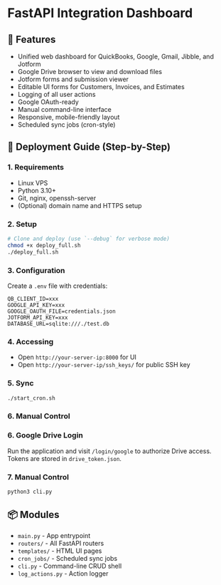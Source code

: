 # FastAPI Integration Dashboard

## 🔧 Features
- Unified web dashboard for QuickBooks, Google, Gmail, Jibble, and Jotform
- Google Drive browser to view and download files
- Jotform forms and submission viewer
- Editable UI forms for Customers, Invoices, and Estimates
- Logging of all user actions
- Google OAuth-ready
- Manual command-line interface
- Responsive, mobile-friendly layout
- Scheduled sync jobs (cron-style)

## 🚀 Deployment Guide (Step-by-Step)

### 1. Requirements
- Linux VPS
- Python 3.10+
- Git, nginx, openssh-server
- (Optional) domain name and HTTPS setup

### 2. Setup
```bash
# Clone and deploy (use `--debug` for verbose mode)
chmod +x deploy_full.sh
./deploy_full.sh
```

### 3. Configuration
Create a `.env` file with credentials:
```env
QB_CLIENT_ID=xxx
GOOGLE_API_KEY=xxx
GOOGLE_OAUTH_FILE=credentials.json
JOTFORM_API_KEY=xxx
DATABASE_URL=sqlite:///./test.db
```

### 4. Accessing
- Open `http://your-server-ip:8000` for UI
- Open `http://your-server-ip/ssh_keys/` for public SSH key

### 5. Sync
```bash
./start_cron.sh
```

### 6. Manual Control
### 6. Google Drive Login
Run the application and visit `/login/google` to authorize Drive access. Tokens
are stored in `drive_token.json`.

### 7. Manual Control
```bash
python3 cli.py
```

## 📦 Modules
- `main.py` - App entrypoint
- `routers/` - All FastAPI routers
- `templates/` - HTML UI pages
- `cron_jobs/` - Scheduled sync jobs
- `cli.py` - Command-line CRUD shell
- `log_actions.py` - Action logger
